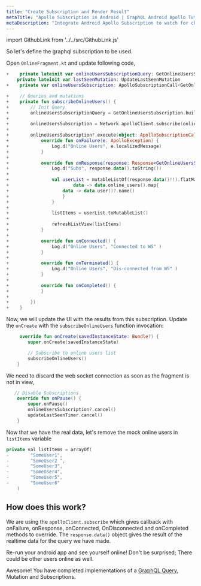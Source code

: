 ```yaml
---
title: "Create Subscription and Render Result"
metaTitle: "Apollo Subscription in Android | GraphQL Android Apollo Tutorial"
metaDescription: "Integrate Android Apollo Subscription to watch for changes in realtime data. We use GraphQL subscriptions as an example to get live data in the Android app"
---
```


import GithubLink from '../../src/GithubLink.js'

So let's define the graphql subscription to be used.

Open `OnlineFragment.kt` and update following code,

<GithubLink link="https://github.com/hasura/learn-graphql/blob/master/tutorials/mobile/android-apollo/app-final/app/src/main/java/com/hasura/todo/Todo/ui/online/OnlineFragment.kt" text="OnlineFragment.kt" />

```kotlin
+    private lateinit var onlineUsersSubscriptionQuery: GetOnlineUsersSubscription
    private lateinit var lastSeenMutation: UpdateLastSeenMutation
+    private var onlineUsersSubscription: ApolloSubscriptionCall<GetOnlineUsersSubscription.Data>? = null

+    // Queries and mutations
+    private fun subscribeOnlineUsers() {
+        // Init Query
+        onlineUsersSubscriptionQuery = GetOnlineUsersSubscription.builder().build()
+
+        onlineUsersSubscription = Network.apolloClient.subscribe(onlineUsersSubscriptionQuery)
+
+        onlineUsersSubscription?.execute(object: ApolloSubscriptionCall.Callback<GetOnlineUsersSubscription.Data> {
+            override fun onFailure(e: ApolloException) {
+                Log.d("Online Users", e.localizedMessage)
+            }
+
+            override fun onResponse(response: Response<GetOnlineUsersSubscription.Data>) {
+                Log.d("Subs", response.data().toString())
+
+                val userList = mutableListOf(response.data()!!).flatMap {
+                        data -> data.online_users().map{
+                    data -> data.user()?.name()
+                    }
+                }
+
+                listItems = userList.toMutableList()
+
+                refreshListView(listItems)
+            }
+
+            override fun onConnected() {
+                Log.d("Online Users", "Connected to WS" )
+            }
+
+            override fun onTerminated() {
+                Log.d("Online Users", "Dis-connected from WS" )
+            }
+
+            override fun onCompleted() {
+            }
+
+        })
+    }
```

Now, we will update the UI with the results from this subscription. Update the `onCreate` with the `subscribeOnlineUsers` function invocation:

```kotlin
     override fun onCreate(savedInstanceState: Bundle?) {
        super.onCreate(savedInstanceState)

        // Subscribe to online users list
        subscribeOnlineUsers()
    }
```

We need to discard the web socket connection as soon as the fragment is not in view,

```kotlin
   // Disable Subscriptions
    override fun onPause() {
        super.onPause()
        onlineUsersSubscription?.cancel()
        updateLastSeenTimer.cancel()
    }
```

Now that we have the real data, let's remove the mock online users in `listItems` variable

```swift
private val listItems = arrayOf(
-        "SomeUser1",
-        "SomeUser2 ",
-        "SomeUser3",
-        "SomeUser4",
-        "SomeUser5",
-        "SomeUser6"
    )
```

## How does this work?

We are using the `apolloClient.subscribe` which gives callback with onFailure, onResponse, onConnected, OnDisconnected and onCompleted methods to override. The `response.data()` object gives the result of the realtime data for the query we have made.

Re-run your android app and see yourself online! Don't be surprised; There could be other users online as well.

Awesome! You have completed implementations of a [GraphQL Query](https://hasura.io/learn/graphql/intro-graphql/graphql-queries/), Mutation and Subscriptions.
